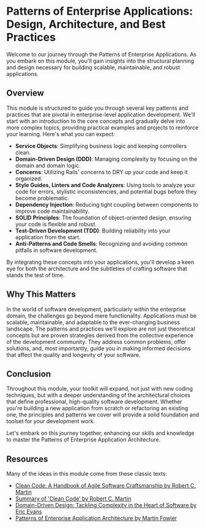 # Patterns of Enterprise Applications: Design, Architecture, and Best Practices
Welcome to our journey through the Patterns of Enterprise Applications. As you embark on this module, you'll gain insights into the structural planning and design necessary for building scalable, maintainable, and robust applications.

## Overview
This module is structured to guide you through several key patterns and practices that are pivotal in enterprise-level application development. We'll start with an introduction to the core concepts and gradually delve into more complex topics, providing practical examples and projects to reinforce your learning. Here's what you can expect:

- **Service Objects**: Simplifying business logic and keeping controllers clean.
- **Domain-Driven Design (DDD)**: Managing complexity by focusing on the domain and domain logic.
- **Concerns**: Utilizing Rails' concerns to DRY up your code and keep it organized.
- **Style Guides, Linters and Code Analyzers**: Using tools to analyze your code for errors, stylistic inconsistencies, and potential bugs before they become problematic.
- **Dependency Injection**: Reducing tight coupling between components to improve code maintainability.
- **SOLID Principles**: The foundation of object-oriented design, ensuring your code is flexible and robust.
- **Test-Driven Development (TDD)**: Building reliability into your application from the start.
- **Anti-Patterns and Code Smells**: Recognizing and avoiding common pitfalls in software development.

By integrating these concepts into your applications, you'll develop a keen eye for both the architecture and the subtleties of crafting software that stands the test of time.

## Why This Matters
In the world of software development, particularly within the enterprise domain, the challenges go beyond mere functionality. Applications must be scalable, maintainable, and adaptable to the ever-changing business landscape. The patterns and practices we'll explore are not just theoretical concepts but are proven strategies derived from the collective experience of the development community. They address common problems, offer solutions, and, most importantly, guide you in making informed decisions that affect the quality and longevity of your software.

## Conclusion
Throughout this module, your toolkit will expand, not just with new coding techniques, but with a deeper understanding of the architectural choices that define professional, high-quality software development. Whether you're building a new application from scratch or refactoring an existing one, the principles and patterns we cover will provide a solid foundation and toolset for your development work.

Let's embark on this journey together, enhancing our skills and knowledge to master the Patterns of Enterprise Application Architecture.

## Resources
Many of the ideas in this module come from these classic texts:
- [Clean Code: A Handbook of Agile Software Craftsmanship by Robert C. Martin](https://www.amazon.com/Clean-Code-Handbook-Software-Craftsmanship/dp/0132350882)
- [Summary of 'Clean Code' by Robert C. Martin](https://gist.github.com/wojteklu/73c6914cc446146b8b533c0988cf8d29)
- [Domain-Driven Design: Tackling Complexity in the Heart of Software by Eric Evans](https://www.amazon.com/dp/B00794TAUG)
- [Patterns of Enterprise Application Architecture by Martin Fowler](https://www.amazon.com/dp/B008OHVDFM)
